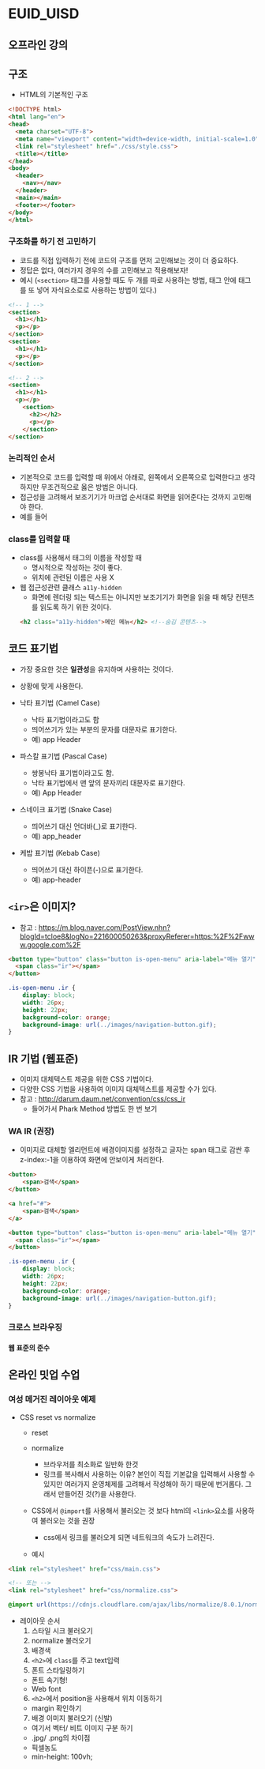 # EUID_UISD

## 오프라인 강의
  
## 구조
  * HTML의 기본적인 구조
```html
<!DOCTYPE html>
<html lang="en">
<head>
  <meta charset="UTF-8">
  <meta name="viewport" content="width=device-width, initial-scale=1.0">
  <link rel="stylesheet" href="./css/style.css">
  <title></title>
</head>
<body>
  <header>
    <nav></nav>
  </header>
  <main></main>
  <footer></footer>
</body>
</html>
```

### 구조화를 하기 전 고민하기
  * 코드를 직접 입력하기 전에 코드의 구조를 먼저 고민해보는 것이 더 중요하다. 
  * 정답은 없다, 여러가지 경우의 수를 고민해보고 적용해보자!
  * 예시 (`<section>` 태그를 사용할 때도 두 개를 따로 사용하는 방법, 태그 안에 태그를 또 넣어 자식요소로로 사용하는 방법이 있다.)
```html
<!-- 1 -->
<section>
  <h1></h1>
  <p></p>
</section>
<section>
  <h1></h1>
  <p></p>
</section>

<!-- 2 -->
<section>
  <h1></h1>
  <p></p>
    <section>
      <h2></h2>
      <p></p>
    </section>
</section>
```
### 논리적인 순서 
  * 기본적으로 코드를 입력할 때 위에서 아래로, 왼쪽에서 오른쪽으로 입력한다고 생각하지만 무조건적으로 옳은 방법은 아니다.
  * 접근성을 고려해서 보조기기가 마크업 순서대로 화면을 읽어준다는 것까지 고민해야 한다.
  * 예를 들어 


### class를 입력할 때
  * class를 사용해서 태그의 이름을 작성할 때 
    - 명시적으로 작성하는 것이 좋다. 
    - 위치에 관련된 이름은 사용 X
  * 웹 접근성관련 클래스 `a11y-hidden` 
    + 화면에 렌더링 되는 텍스트는 아니지만 보조기기가 화면을 읽을 때 해당 컨텐츠를 읽도록 하기 위한 것이다.
    ```html
    <h2 class="a11y-hidden">메인 메뉴</h2> <!--숨김 콘텐츠--> 
    ```
  
## 코드 표기법
  * 가장 중요한 것은 **일관성**을 유지하며 사용하는 것이다.
  * 상황에 맞게 사용한다. 

  * 낙타 표기법 (Camel Case)
    + 낙타 표기법이라고도 함
    + 띄어쓰기가 있는 부분의 문자를 대문자로 표기한다. 
    + 예) app Header
  
  * 파스칼 표기법 (Pascal Case)
    + 쌍봉낙타 표기법이라고도 함.
    + 낙타 표기법에서 맨 앞의 문자끼리 대문자로 표기한다. 
    + 예) App Header

  * 스네이크 표기법 (Snake Case)
    + 띄어쓰기 대신 언더바(_)로 표기한다.
    + 예) app_header

  * 케밥 표기법 (Kebab Case)
    + 띄어쓰기 대신 하이픈(-)으로 표기한다. 
    + 예) app-header

## `<ir>`은 이미지? 
  - 참고 : <https://m.blog.naver.com/PostView.nhn?blogId=tcloe8&logNo=221600050263&proxyReferer=https:%2F%2Fwww.google.com%2F>
```html
<button type="button" class="button is-open-menu" aria-label="메뉴 열기" title="메뉴 열기">
  <span class="ir"></span>
</button>
```  
```css
.is-open-menu .ir {
    display: block;
    width: 26px;
    height: 22px;
    background-color: orange;
    background-image: url(../images/navigation-button.gif);
}
```

## IR 기법 (웹표준)
  * 이미지 대체텍스트 제공을 위한 CSS 기법이다. 
  * 다양한 CSS 기법을 사용하여 이미지 대체텍스트를 제공할 수가 있다.
  * 참고 : <http://darum.daum.net/convention/css/css_ir>
    + 들어가서 Phark Method 방법도 한 번 보기

### WA IR (권장)
  * 이미지로 대체할 엘리먼트에 배경이미지를 설정하고 글자는 span 태그로 감싼 후 z-index:-1을 이용하여 화면에 안보이게 처리한다. 

```html
<button> 
    <span>검색</span> 
</button> 

<a href="#"> 
    <span>검색</span> 
</a>
```
```html
<button type="button" class="button is-open-menu" aria-label="메뉴 열기" title="메뉴 열기">
  <span class="ir"></span>
</button>
```  
```css
.is-open-menu .ir {
    display: block;
    width: 26px;
    height: 22px;
    background-color: orange;
    background-image: url(../images/navigation-button.gif);
}
```

### 크로스 브라우징
  
#### 웹 표준의 준수

## 온라인 밋업 수업

### 여성 메거진 레이아웃 예제

* CSS reset vs normalize
  + reset 
    
  + normalize 
    - 브라우저를 최소화로 일반화 한것 
    - 링크를 복사해서 사용하는 이유? 
      본인이 직접 기본값을 입력해서 사용할 수 있지만 여러가지 운영체제를 고려해서 작성해야 하기 때문에 번거롭다. 그래서 만들어진 것(?)을 사용한다. 
  + CSS에서 `@import`를 사용해서 불러오는 것 보다 html의 `<link>`요소를 사용하여 불러오는 것을 권장
    - css에서 링크를 불러오게 되면 네트워크의 속도가 느려진다. 
  + 예시
```html
<link rel="stylesheet" href="css/main.css">

<!-- 또는 -->
<link rel="stylesheet" href="css/normalize.css">
```
```css
@import url(https://cdnjs.cloudflare.com/ajax/libs/normalize/8.0.1/normalize.min.css);
```





* 레이아웃 순서 
  1. 스타일 시크 불러오기
  2. normalize 불러오기
  3. 배경색 
  4. `<h2>`에 `class`를 주고 text입력
  5. 폰트 스타일링하기 
    + 폰트 속기형!
    + Web font
  6. `<h2>`에서 position을 사용해서 위치 이동하기
    + margin 확인하기 
  7. 배경 이미지 불러오기 (신발)
    + 여기서 벡터/ 비트 이미지 구분 하기
    + .jpg/ .png의 차이점  
    + 픽셀농도
    + min-height: 100vh;

